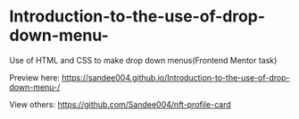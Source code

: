 # Introduction-to-the-use-of-drop-down-menu-
Use of HTML and CSS to make drop down menus(Frontend Mentor task)

Preview here: https://sandee004.github.io/Introduction-to-the-use-of-drop-down-menu-/


View others: https://github.com/Sandee004/nft-profile-card
